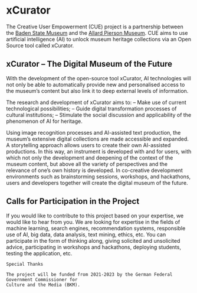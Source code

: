 # xCurator

The Creative User Empowerment (CUE) project is a partnership between the [Baden State Museum](https://www.landesmuseum.de/museum) and the [Allard Pierson Museum](https://allardpierson.nl/). CUE aims to use artificial intelligence (AI) to unlock museum heritage collections via an Open Source tool called xCurator.

## xCurator – The Digital Museum of the Future

With the development of the open-source tool xCurator, AI technologies will not only be able to automatically provide new and personalised access to the museum’s content but also link it to deep external levels of information.

The research and development of xCurator aims to:
– Make use of current technological possibilities;
– Guide digital transformation processes of cultural institutions;
– Stimulate the social discussion and applicability of the phenomenon of AI for heritage.

Using image recognition processes and AI-assisted text production, the museum’s extensive digital collections are made accessible and expanded. A storytelling approach allows users to create their own AI-assisted productions. In this way, an instrument is developed with and for users, with which not only the development and deepening of the context of the museum content, but above all the variety of perspectives and the relevance of one’s own history is developed. In co-creative development environments such as brainstorming sessions, workshops, and hackathons, users and developers together will create the digital museum of the future.

## Calls for Participation in the Project

If you would like to contribute to this project based on your expertise, we would like to hear from you. We are looking for expertise in the fields of machine learning, search engines, recommendation systems, responsible use of AI, big data, data analysis, text mining, ethics, etc. You can participate in the form of thinking along, giving solicited and unsolicited advice, participating in workshops and hackathons, deploying students, testing the application, etc.

```{note}
Special Thanks

The project will be funded from 2021-2023 by the German Federal Government Commissioner for
Culture and the Media (BKM).
```
